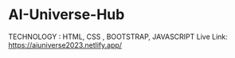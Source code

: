 # AI-Universe-Hub
TECHNOLOGY : HTML, CSS , BOOTSTRAP, JAVASCRIPT
Live Link: https://aiuniverse2023.netlify.app/
